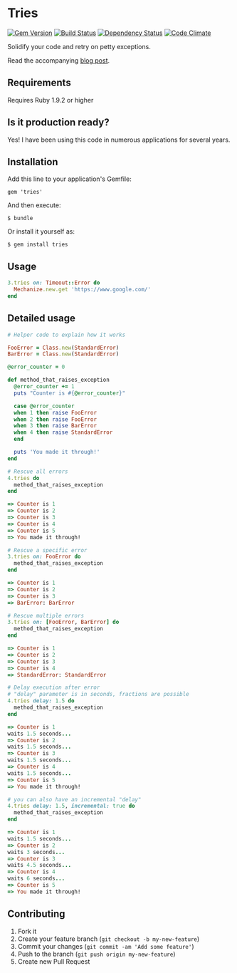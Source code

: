 # Tries

[![Gem Version](https://badge.fury.io/rb/tries.png)](http://badge.fury.io/rb/tries)
[![Build Status](https://secure.travis-ci.org/krautcomputing/tries.png)](http://travis-ci.org/krautcomputing/tries)
[![Dependency Status](https://gemnasium.com/krautcomputing/tries.png)](https://gemnasium.com/krautcomputing/tries)
[![Code Climate](https://codeclimate.com/badge.png)](https://codeclimate.com/github/krautcomputing/tries)

Solidify your code and retry on petty exceptions.

Read the accompanying [blog post](http://www.krautcomputing.com/blog/2012/12/19/new-gem-tries/).

## Requirements

Requires Ruby 1.9.2 or higher

## Is it production ready?

Yes! I have been using this code in numerous applications for several years.

## Installation

Add this line to your application's Gemfile:

    gem 'tries'

And then execute:

    $ bundle

Or install it yourself as:

    $ gem install tries

## Usage

```ruby
3.tries on: Timeout::Error do
  Mechanize.new.get 'https://www.google.com/'
end
```

## Detailed usage

```ruby
# Helper code to explain how it works

FooError = Class.new(StandardError)
BarError = Class.new(StandardError)

@error_counter = 0

def method_that_raises_exception
  @error_counter += 1
  puts "Counter is #{@error_counter}"

  case @error_counter
  when 1 then raise FooError
  when 2 then raise FooError
  when 3 then raise BarError
  when 4 then raise StandardError
  end

  puts 'You made it through!'
end
```

```ruby
# Rescue all errors
4.tries do
  method_that_raises_exception
end

=> Counter is 1
=> Counter is 2
=> Counter is 3
=> Counter is 4
=> Counter is 5
=> You made it through!
```

```ruby
# Rescue a specific error
3.tries on: FooError do
  method_that_raises_exception
end

=> Counter is 1
=> Counter is 2
=> Counter is 3
=> BarError: BarError
```

```ruby
# Rescue multiple errors
3.tries on: [FooError, BarError] do
  method_that_raises_exception
end

=> Counter is 1
=> Counter is 2
=> Counter is 3
=> Counter is 4
=> StandardError: StandardError
```

```ruby
# Delay execution after error
# "delay" parameter is in seconds, fractions are possible
4.tries delay: 1.5 do
  method_that_raises_exception
end

=> Counter is 1
waits 1.5 seconds...
=> Counter is 2
waits 1.5 seconds...
=> Counter is 3
waits 1.5 seconds...
=> Counter is 4
waits 1.5 seconds...
=> Counter is 5
=> You made it through!

# you can also have an incremental "delay"
4.tries delay: 1.5, incremental: true do
  method_that_raises_exception
end

=> Counter is 1
waits 1.5 seconds...
=> Counter is 2
waits 3 seconds...
=> Counter is 3
waits 4.5 seconds...
=> Counter is 4
waits 6 seconds...
=> Counter is 5
=> You made it through!
```

## Contributing

1. Fork it
2. Create your feature branch (`git checkout -b my-new-feature`)
3. Commit your changes (`git commit -am 'Add some feature'`)
4. Push to the branch (`git push origin my-new-feature`)
5. Create new Pull Request
